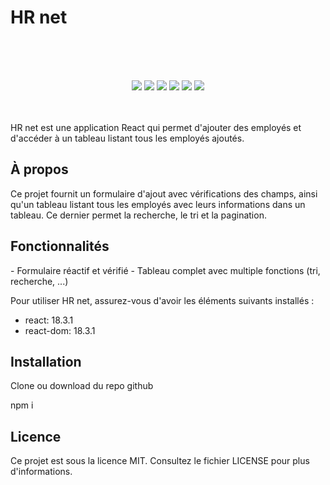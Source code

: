 <h1> HR net </h1>

<br><br><br>
<p align="center">
    <img src="https://img.shields.io/badge/React-v18.3.1-blue">
    <img src="https://img.shields.io/badge/React--DOM-v18.3.1-blue">
    <img src="https://img.shields.io/badge/React--Router--DOM-v6.25.1-blue">
    <img src="https://img.shields.io/badge/license-MIT-green">
    <img src="https://img.shields.io/badge/build-passing-brightgreen">
    <img src="https://img.shields.io/badge/node--lts-18.16.1-brightgreen">
    <br><br><br>
</p>

HR net est une application React qui permet d'ajouter des employés et d'accéder à un tableau listant tous les employés ajoutés.

<h2>À propos</h2>

Ce projet fournit un formulaire d'ajout avec vérifications des champs, ainsi qu'un tableau listant tous les employés avec leurs informations dans un tableau. Ce dernier permet la recherche, le tri et la pagination.

<h2>Fonctionnalités</h2>
- Formulaire réactif et vérifié
- Tableau complet avec multiple fonctions (tri, recherche, ...)

Pour utiliser HR net, assurez-vous d'avoir les éléments suivants installés :
- react: 18.3.1
- react-dom: 18.3.1

<h2>Installation</h2>

Clone ou download du repo github

npm i

<h2>Licence</h2> Ce projet est sous la licence MIT. Consultez le fichier LICENSE pour plus d'informations.